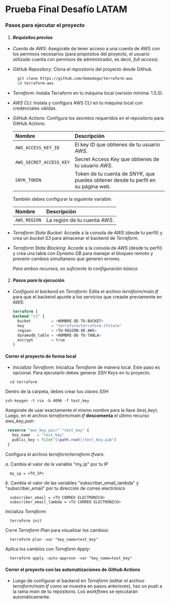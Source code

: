 
# Prueba Final Desafío LATAM


### Pasos para ejecutar el proyecto

1. ####   *Requisitos previos*
*  *Cuenta de AWS*: Asegúrate de tener acceso a una cuenta de AWS con los permisos necesarios (para propósitos del proyecto, el usuario utilizado cuenta con permisos de administrador, es decir, *full access*).

* *GitHub Repository*: Clona el repositorio del proyecto desde GitHub.
  ```bash
    git clone https://github.com/demodogo/terraform-aws
    cd terraform-aws
  ```
* *Terraform*: Instala Terraform en tu máquina local (versión mínima: 1.5.0).

* *AWS CLI*: Instala y configura AWS CLI en tu máquina local con credenciales válidas.

* *GitHub Actions*: Configura los secretos requeridos en el repositorio para GitHub Actions:

  | Nombre  | Descripción                |
  | :--------  | :------------------------- |
  | `AWS_ACCESS_KEY_ID` | El key ID que obtienes de tu usuario *AWS*. |
  | `AWS_SECRET_ACCESS_KEY` | Secret Access Key que obtienes de tu usuario *AWS*. |
  | `SNYK_TOKEN` | Token de tu cuenta de *SNYK*, que puedes obtener desde tu perfil en su página web. |

  También debes configurar la siguiente variable:
  
  | Nombre  | Descripción                |
    | :--------  | :------------------------- |
    | `AWS_REGION` | La región de tu cuenta *AWS*. |
* *Terraform State Bucket*: Accede a la consola de *AWS* (desde tu perfil) y crea un *bucket S3* para almacenar el backend de *Terraform*.
    
* *Terraform State Blocking*: Accede a la consola de *AWS* (desde tu perfil) y crea una tabla con *Dynamo DB* para manejar el bloqueo remoto y prevenir cambios simultaneos que generen errores.

  *Para ambos recursos, es suficiente la configuración básica*

2. #### *Pasos para la ejecución*
* *Configura el backend en Terraform*: Edita el archivo *terraform/main.tf* para que el backend apunte a los servicios que creaste previamente en *AWS*:

  ```terraform
  terraform {
  backend "s3" {
    bucket         = <NOMBRE-DE-TU-BUCKET>
    key            = "terraform/terraform.tfstate"
    region         = <TU-REGIÓN-DE-AWS>
    dynamodb_table = <NOMBRE-DE-TU-TABLA>
    encrypt        = true
  }

#### Correr el proyecto de forma local

* *Inicializa Terraform*: Inicializa *Terraform* de manera local.
  Este paso es opcional. Para ejecutarlo debes generar *SSH Keys* en tu proyecto.


````
  cd terraform

````
Dentro de la carpeta, debes crear tus *claves SSH*
````
ssh-keygen -t rsa -b 4096 -f test_key

````
Asegúrate de usar exactamente el mismo nombre para la llave (*test_key*). Luego, en el archivo *terraform/main.tf* **descomenta** el último recurso *aws_key_pair*:
 ```terraform
  resource "aws_key_pair" "test_key" {
    key_name   = "test_key"
    public_key = file("${path.root}/test_key.pub")
  }

````
Configura el archivo *terraform/terraform.tfvars*.

 *a.* Cambia el valor de la variable "my_ip" por tu IP
````
  my_ip = <TU_IP>
```` 
 *b.* Cambia el valor de las variables "subscriber_email_lambda" y "subscriber_email" por tu dirección de correo electrónico
````
  subscriber_email = <TU CORREO ELECTRÓNICO>
  subscriber_email_lambda = <TU CORREO ELECTRÓNICO>
```` 

Inicializa *Terraform*:
````
  terraform init 
```` 
Corre *Terraform Plan* para visualizar los cambios:
````
  terraform plan -var "key_name=test_key"
```` 
Aplica los cambios con *Terraform Apply*:
````
  terraform apply -auto-approve -var "key_name=test_key" 
```` 

#### Correr el proyecto con las automatizaciones de *Github Actions*

* Luego de configurar el backend en *Terraform* (editar el archivo *terraform/main.tf* como se muestra en pasos anteriores), haz un push a la rama *main* de tu repositorio. Los *workflows* se ejecutarán automáticamente.